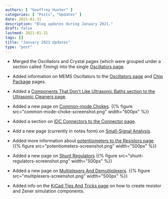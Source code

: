 ```yaml
---
authors: [ "Geoffrey Hunter" ]
categories: [ "Posts", "Updates" ]
date: 2021-01-31
description: "Blog updates during January 2021."
draft: false
lastmod: 2021-01-31
tags: []
title: "January 2021 Updates"
type: "post"
---
```


* Merged the Oscillators and Crystal pages (which were grouped under a section called _Timing_) into the single [Oscillators page](/electronics/components/oscillators).

* Added information on MEMS Oscillators to the [Oscillators page](/electronics/components/oscillators) and [Chip Package](/pcb-design/component-packages/chip-eia-component-packages) pages.

* Added a [Components That Don't Like Ultrasonic Baths section to the Ultrasonic Cleaners page](/electronics/tools/ultrasonic-cleaners#components-that-dont-like-ultrasonic-baths).

* Added a new page on [Common-mode Chokes](/electronics/components/common-mode-chokes).
    {{% figure src="common-mode-choke-screenshot.png" width="600px" %}}

* Added a section on [IDC Connectors to the Connector page](/electronics/components/connectors#idc-connectors).

* Add a new page (currently in notes form) on [Small-Signal Analysis](/electronics/circuit-design/small-signal-analysis).

* Added more information about [potentiometers to the Resistors page](/electronics/components/resistors#potentiometers-and-rheostats-variable-resistors).
    {{% figure src="potentiometers-screenshot.png" width="500px" %}}

* Added a new page on [Shunt Regulators](/electronics/components/power-regulators/shunt-regulators)
    {{% figure src="shunt-regulators-screenshot.png" width="500px" %}}

* Added a new page on [Multiplexers And Demultiplexers](/electronics/components/multiplexers-and-demultiplexers).
    {{% figure src="multiplexers-screenshot.png" width="500px" %}}

* Added info on the [KiCad Tips And Tricks page](/electronics/general/kicad/kicad-tips-and-tricks) on how to create resistor and Zener simulation components.
